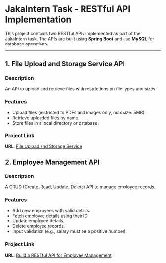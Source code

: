 # JakaIntern Task - RESTful API Implementation

This project contains two RESTful APIs implemented as part of the JakaIntern task. The APIs are built using **Spring Boot** and use **MySQL** for database operations.

---


## 1. File Upload and Storage Service API

### Description
An API to upload and retrieve files with restrictions on file types and sizes.

### Features
- Upload files (restricted to PDFs and images only, max size: 5MB).
- Retrieve uploaded files by name.
- Store files in a local directory or database.

### Project Link
**URL**: [ File Upload and Storage Service](https://github.com/TilakDixit/SPCL-Java-Project-Tasks/tree/master/spclProject)


## 2. Employee Management API

### Description
A CRUD (Create, Read, Update, Delete) API to manage employee records.

### Features
- Add new employees with valid details.
- Fetch employee details using their ID.
- Update employee details.
- Delete employee records.
- Input validation (e.g., salary must be a positive number).

### Project Link
**URL**: [Build a RESTful API for Employee Management](https://github.com/TilakDixit/SPCL-Java-Project-Tasks/tree/master/spclProject2)



